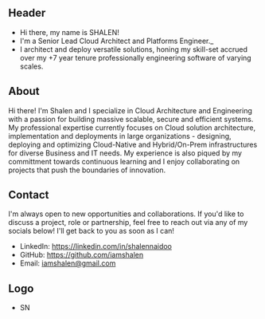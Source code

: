 ## Header
- Hi there, my name is SHALEN!
- I'm a Senior Lead Cloud Architect and Platforms Engineer._
- I architect and deploy versatile solutions, honing my skill-set accrued over my +7 year tenure professionally engineering software of varying scales.

## About
Hi there! I'm Shalen and I specialize in Cloud Architecture and Engineering with a passion for building massive scalable, secure and efficient systems. My professional expertise currently focuses on Cloud solution architecture, implementation and deployments in large organizations - designing, deploying and optimizing Cloud-Native and Hybrid/On-Prem infrastructures for diverse Business and IT needs. My experience is also piqued by my committment towards continuous learning and I enjoy collaborating on projects that push the boundaries of innovation.

## Contact
I'm always open to new opportunities and collaborations. If you'd like to discuss a project, role or partnership, feel free to reach out via any of my socials below! I'll get back to you as soon as I can!
- LinkedIn: https://linkedin.com/in/shalennaidoo
- GitHub: https://github.com/iamshalen
- Email: iamshalen@gmail.com

## Logo
- SN
